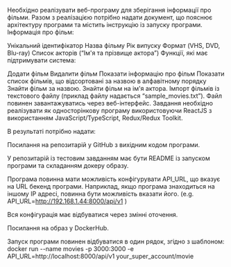 Необхідно реалізувати веб-програму для зберігання інформації про фільми. Разом з реалізацією потрібно надати документ, що пояснює архітектуру програми та містить інструкцію із запуску програми. Інформація про фільм:

Унікальний ідентифікатор
Назва фільму
Рік випуску
Формат (VHS, DVD, Blu-ray)
Список акторів (“Ім'я та прізвище актора”)
Функції, які має підтримувати система:

Додати фільм
Видалити фільм
Показати інформацію про фільм
Показати список фільмів, що відсортовані за назвою в алфавітному порядку
Знайти фільм за назвою.
Знайти фільм на ім'я актора.
Імпорт фільмів із текстового файлу (приклад файлу надається “sample_movies.txt”). Файл повинен завантажуватись через веб-інтерфейс.
Завдання необхідно реалізувати як односторінкову програму використовуючи ReactJS з використанням JavaScript/TypeScript, Redux/Redux Toolkit.

В результаті потрібно надати:

Посилання на репозитарій у GitHub з вихідним кодом програми.

У репозитарій із тестовим завданням має бути README із запуском програми та складанням докеру образу.

Програма повинна мати можливість конфігурувати API_URL, що вказує на URL бекенд програми. Наприклад, якщо програма знаходиться на іншому IP адресі, повинна бути можливість вказати його. (e.g. API_URL=http://192.168.1.44:8000/api/v1 )

Вся конфігурація має відбуватися через змінні оточення.

Посилання на образ у DockerHub.

Запуск програми повинен відбуватися в один рядок, згідно з шаблоном: docker run --name movies -p 3000:3000 -e API_URL=http://localhost:8000/api/v1 your_super_account/movie
